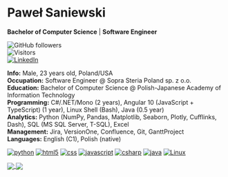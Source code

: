 # Paweł Saniewski

**Bachelor of Computer Science** | **Software Engineer**

![GitHub followers](https://img.shields.io/github/followers/Saniewski?style=social)<br>
![Visitors](https://api.visitorbadge.io/api/visitors?path=https%3A%2F%2Fgithub.com%2FSaniewski&labelColor=%231f2833&countColor=%2345a29e&style=plastic)<br>
[![LinkedIn](https://img.shields.io/badge/LinkedIn-0077B5?style=for-the-badge&logo=linkedin&logoColor=white)](https://www.linkedin.com/in/pawelsaniewski/)

**Info:** Male, 23 years old, Poland/USA<br>
**Occupation:** Software Engineer @ Sopra Steria Poland sp. z o.o.<br>
**Education:** Bachelor of Computer Science @ Polish-Japanese Academy of Information Technology<br>
**Programming:** C#/.NET/Mono (2 years), Angular 10 (JavaScript + TypeScript) (1 year), Linux Shell (Bash), Java (0.5 year)<br>
**Analytics:** Python (NumPy, Pandas, Matplotlib, Seaborn, Plotly, Cufflinks, Dash), SQL (MS SQL Server, T-SQL), Excel<br>
**Management:** Jira, VersionOne, Confluence, Git, GanttProject<br>
**Languages:** English (C1), Polish (native)

[![python](https://img.shields.io/badge/Python-3776AB?style=for-the-badge&logo=python&logoColor=white)]()
[![html5](https://img.shields.io/badge/HTML5-E34F26?style=for-the-badge&logo=html5&logoColor=white)]()
[![css](https://img.shields.io/badge/CSS3-1572B6?style=for-the-badge&logo=css3&logoColor=white)]()
[![javascript](https://img.shields.io/badge/JavaScript-F7DF1E?style=for-the-badge&logo=javascript&logoColor=black)]()
[![csharp](https://img.shields.io/badge/C%23-239120?style=for-the-badge&logo=c-sharp&logoColor=white)]()
[![java](https://img.shields.io/badge/Java-ED8B00?style=for-the-badge&logo=java&logoColor=white)]()
[![Linux](https://img.shields.io/badge/Linux-FCC624?style=for-the-badge&logo=linux&logoColor=black)]()

<a href="https://github.com/Saniewski/Saniewski">
  <img align="center" src="https://github-readme-stats.vercel.app/api?username=Saniewski&show_icons=true&hide=issues" />
</a>
<a href="https://github.com/Saniewski/Saniewski">
  <img align="center" src="https://github-readme-stats.vercel.app/api/top-langs/?username=Saniewski&layout=compact&hide=jupyter%20notebook&langs_count=6" />
</a>
